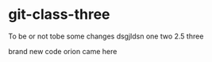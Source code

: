 # git-class-three

To be or not tobe
some changes
dsgjldsn
one
two
2.5
three

brand new code
orion came here

